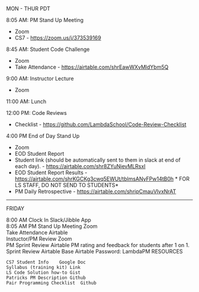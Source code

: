 MON - THUR PDT			

8:05 AM: PM Stand Up Meeting
- Zoom
- CS7 - https://zoom.us/j/373539169

8:45 AM: Student Code Challenge	
- Zoom
- Take Attendance - https://airtable.com/shrEawWXvMldYbm5Q
	
9:00 AM: Instructor Lecture
- Zoom

11:00 AM: Lunch		
	
12:00 PM: Code Reviews
- Checklist - https://github.com/LambdaSchool/Code-Review-Checklist

4:00 PM	End of Day Stand Up
- Zoom	
- EOD Student Report
- Student link (should be automatically sent to them in slack at end of each day). - https://airtable.com/shr8ZYuNjevMLRsxI
- EOD Student Report Results - https://airtable.com/shrKGCKg3cwq5EWUt/tblmsANyFPw14tB0h	* FOR LS STAFF, DO NOT SEND TO STUDENTS*
- PM Daily Retrospective - https://airtable.com/shripCmauVlvxNrAT

-----


FRIDAY			
			
8:00 AM	Clock In	Slack/Jibble App	
8:05 AM	PM Stand Up Meeting	Zoom	
	Take Attendance	Airtable	
	Instuctor/PM Review	Zoom	
	PM Sprint Review	Airtable	PM rating and feedback for students after 1 on 1.
	Sprint Review Airtable Base	Airtable	Password: LambdaPM
RESOURCES			
			
	CS7 Student Info	Google Doc	
	Syllabus (training kit)	Link	
	LS Code Solution how-to	Gist	
	Patricks PM Description	Github	
	Pair Programming Checklist	Github	
